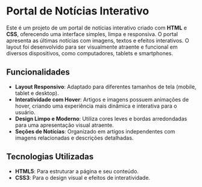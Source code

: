# Portal de Notícias Interativo

Este é um projeto de um portal de notícias interativo criado com **HTML** e **CSS**, oferecendo uma interface simples, limpa e responsiva. O portal apresenta as últimas notícias com imagens, textos e efeitos interativos. O layout foi desenvolvido para ser visualmente atraente e funcional em diversos dispositivos, como computadores, tablets e smartphones.

## Funcionalidades

- **Layout Responsivo**: Adaptado para diferentes tamanhos de tela (mobile, tablet e desktop).
- **Interatividade com Hover**: Artigos e imagens possuem animações de hover, criando uma experiência mais dinâmica e interativa para o usuário.
- **Design Limpo e Moderno**: Utiliza cores leves e bordas arredondadas para uma apresentação visual atraente.
- **Seções de Notícias**: Organizado em artigos independentes com imagens relacionadas e descrições detalhadas.

## Tecnologias Utilizadas

- **HTML5**: Para estruturar a página e seu conteúdo.
- **CSS3**: Para o design visual e efeitos de interatividade.

